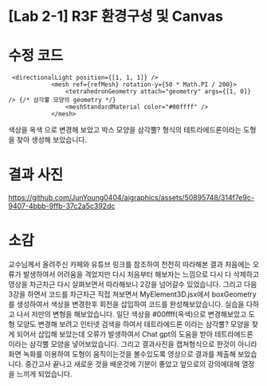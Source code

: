 # [Lab 2-1] R3F 환경구성 및 Canvas

# 수정 코드
```
 <directionalLight position={[1, 1, 1]} />
            <mesh ref={refMesh} rotation-y={50 * Math.PI / 200}>
                <tetrahedronGeometry attach="geometry" args={[1, 0]} /> {/* 삼각뿔 모양의 geometry */}
                <meshStandardMaterial color="#00ffff" />
            </mesh>
```
색상을 옥색 으로 변경해 보았고 박스 모양을 삼각뿔? 형식의 테트라에드론이라는 도형을 찾아 생성해 보았습니다.

# 결과 사진


https://github.com/JunYoung0404/aigraphics/assets/50895748/314f7e9c-9407-4bbb-9ffb-37c2a5c392dc


# 소감
교수님께서 올려주신 카페와 유튜브 링크를 참조하여 천천히 따라해본 결과 처음에는 오류가 발생하여서 어려움을 격었지만 다시 처음부터 해보자는 느낌으로 다시 다 삭제하고 영상을 차근차근 다시 살펴보면서
따라해보니 2강을 넘어갈수 있었습니다. 그리고 다음 3강을 하면서 코드를 차근차근 직접 쳐보면서 MyElement3D.jsx에서 boxGeometry를 생성하여서 색상을 변경한후 회전을 삽입하여 코드를 완성해보았습니다.
실습을 다하고 나서 저만의 변형을 해보았습니다. 일단 색상을 #00ffff(옥색)으로 변경해보았고 도형 모양도 변경해 보려고 인터넷 검색을 하여서 테트라에드론 이라는 삼각뿔? 모양을 찾게 되어서 삽입해 보았는데 오류가 발생하여서
Chat gpt의 도움을 받아 테트라에드론이라는 삼각뿔 모양을 넣어보았습니다. 그리고 결과사진을 캡쳐형식으로 한것이 아니라 화면 녹화를 이용하여 도형이 움직이는것을 볼수있도록 영상으로 결과를 제출해 보았습니다.
중간고사 끝나고 새로운 것을 배운것에 기분이 좋았고 앞으로의 강의에대해 열정을 느끼게 되었습니다. 
